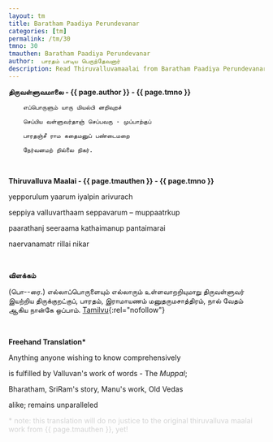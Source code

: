```yaml
---
layout: tm
title: Baratham Paadiya Perundevanar
categories: [tm]
permalink: /tm/30
tmno: 30
tmauthen: Baratham Paadiya Perundevanar
author:  பாரதம் பாடிய பெருந்தேவனார்
description: Read Thiruvalluvamaalai from Baratham Paadiya Perundevanar with english translation
---
```


**திருவள்ளுவமாலை - {{ page.author }} - {{ page.tmno }}**

        எப்பொருளும் யாரு மியல்பி னறிவுறச்

        செப்பிய வள்ளுவர்தாஞ் செப்பவரு - முப்பாற்குப்

        பாரதஞ்சீ ராம கதைமனுப் பண்டைமறை

        நேர்வனமற் றில்லை நிகர்.

<br>

**Thiruvalluva Maalai - {{ page.tmauthen }} - {{ page.tmno }}**

yepporulum yaarum iyalpin arivurach

seppiya valluvarthaam seppavarum – muppaatrkup

paarathanj seeraama kathaimanup pantaimarai

naervanamatr rillai nikar

<br>

**விளக்கம்**

(பொ--ரை.) எல்லாப்பொருளையும் எல்லாரும் உள்ளவாறறியுமாறு திருவள்ளுவர் இயற்றிய திருக்குறட்குப், பாரதம், இராமாயணம் மனுதருமசாத்திரம், நால் வேதம் ஆகிய நான்கே ஒப்பாம்.
[Tamilvu](http://www.tamilvu.org/library/l2100/html/l2100vur.htm){:rel="nofollow"}

<br>

**Freehand Translation\***

Anything anyone wishing to know comprehensively

is fulfilled by Valluvan's work of words - The *Muppal*;

Bharatham, SriRam's story, Manu's work, Old Vedas

alike; remains unparalleled

<p style="color: lightgrey;">* note: this translation will do no justice to the original thiruvalluva maalai work from {{ page.tmauthen }}, yet!</p>

